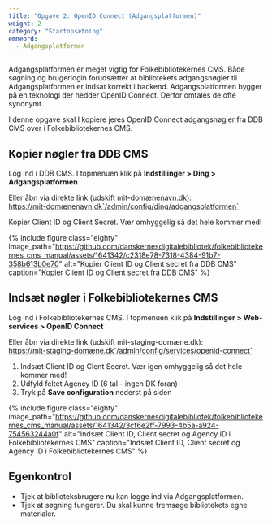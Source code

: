 ```yaml
---
title: "Opgave 2: OpenID Connect (Adgangsplatformen)"
weight: 2
category: "Startopsætning"
emneord:
  - Adgangsplatformen
---
```


Adgangsplatformen er meget vigtig for Folkebibliotekernes CMS. Både søgning og brugerlogin forudsætter at bibliotekets adgangsnøgler til Adgangsplatformen er indsat korrekt i backend. Adgangsplatformen bygger på en teknologi der hedder OpenID Connect. Derfor omtales de ofte synonymt.

I denne opgave skal I kopiere jeres OpenID Connect adgangsnøgler fra DDB CMS over i Folkebibliotekernes CMS.

## Kopier nøgler fra DDB CMS

Log ind i DDB CMS. I topmenuen klik på **Indstillinger > Ding > Adgangsplatformen**

Eller åbn via direkte link (udskift mit-domænenavn.dk):\
https://mit-domænenavn.dk`/admin/config/ding/adgangsplatformen`

Kopier Client ID og Client Secret. Vær omhyggelig så det hele kommer med!

{% include figure class="eighty" image_path="https://github.com/danskernesdigitalebibliotek/folkebibliotekernes_cms_manual/assets/1641342/c2318e78-7318-4384-91b7-358b613b0e70" alt="Kopier Client ID og Client secret fra DDB CMS" caption="Kopier Client ID og Client secret fra DDB CMS" %} 


## Indsæt nøgler i Folkebibliotekernes CMS

Log ind i Folkebibliotekernes CMS. I topmenuen klik på **Indstillinger > Web-services > OpenID Connect**

Eller åbn via direkte link (udskift mit-staging-domæne.dk):\
https://mit-staging-domæne.dk`/admin/config/services/openid-connect`


1. Indsæt Client ID og Clent Secret. Vær igen omhyggelig så det hele kommer med!
2. Udfyld feltet Agency ID (6 tal - ingen DK foran)
3. Tryk på **Save configuration** nederst på siden

{% include figure class="eighty" image_path="https://github.com/danskernesdigitalebibliotek/folkebibliotekernes_cms_manual/assets/1641342/3cf6e2ff-7993-4b5a-a924-754563244a0f" alt="Indsæt Client ID, Client secret og Agency ID i Folkebibliotekernes CMS" caption="Indsæt Client ID, Client secret og Agency ID i Folkebibliotekernes CMS" %} 

## Egenkontrol
- Tjek at biblioteksbrugere nu kan logge ind via Adgangsplatformen.
- Tjek at søgning fungerer. Du skal kunne fremsøge bibliotekets egne materialer.


